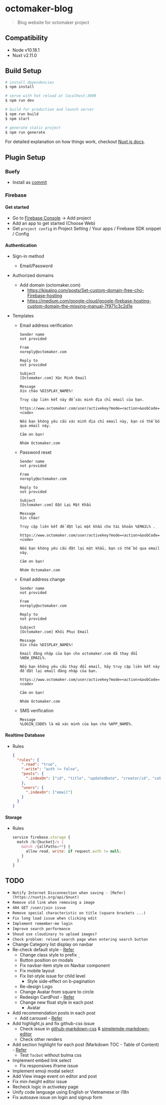 # octomaker-blog

> Blog website for octomaker project

## Compatibility

- Node v10.18.1
- Nuxt v2.11.0

## Build Setup

```bash
# install dependencies
$ npm install

# serve with hot reload at localhost:3000
$ npm run dev

# build for production and launch server
$ npm run build
$ npm start

# generate static project
$ npm run generate
```

For detailed explanation on how things work, checkout [Nuxt.js docs](https://nuxtjs.org).

## Plugin Setup

### Buefy

- Install as [commit](https://github.com/pdthang/octomaker-blog/commit/81030cb4f8779d8d84a6f3f5566c0c71c6d2f70b)

### Firebase

#### Get started

- Go to [Firebase Console](https://console.firebase.google.com/) -> Add project
- Add an app to get started (Choose Web)
- Get `project config` in Project Setting / Your apps / Firebase SDK snippet / Config

#### Authentication

- Sign-in method
  - Email/Password
- Authorized domains
  - Add domain (octomaker.com)
    - https://kipalog.com/posts/Set-custom-domain-free-cho-Firebase-hosting
    - https://medium.com/google-cloud/google-firebase-hosting-custom-domain-the-missing-manual-7f971c3c2d1e
- Templates

  - Email address verification

    ```
    Sender name
    not provided

    From
    noreply@octomaker.com

    Reply to
    not provided

    Subject
    [Octomaker.com] Xác Minh Email

    Message
    Xin chào %DISPLAY_NAME%!

    Truy cập liên kết này để xác minh địa chỉ email của bạn.

    https://www.octomaker.com/user/activekey?mode=<action>&oobCode=<code>

    Nếu bạn không yêu cầu xác minh địa chỉ email này, bạn có thể bỏ qua email này.

    Cảm ơn bạn!

    Nhóm Octomaker.com
    ```

  - Password reset

    ```
    Sender name
    not provided

    From
    noreply@octomaker.com

    Reply to
    not provided

    Subject
    [Octomaker.com] Đặt Lại Mật Khẩu

    Message
    Xin chào!

    Truy cập liên kết để đặt lại mật khẩu cho tài khoản %EMAIL% .

    https://www.octomaker.com/user/activekey?mode=<action>&oobCode=<code>

    Nếu bạn không yêu cầu đặt lại mật khẩu, bạn có thể bỏ qua email này.

    Cảm ơn bạn!

    Nhóm Octomaker.com
    ```

  - Email address change

    ```
    Sender name
    not provided

    From
    noreply@octomaker.com

    Reply to
    not provided

    Subject
    [Octomaker.com] Khôi Phục Email

    Message
    Xin chào %DISPLAY_NAME%!

    Email đăng nhập của bạn cho octomaker.com đã thay đổi %NEW_EMAIL%.

    Nếu bạn không yêu cầu thay đổi email, hãy truy cập liên kết này để đặt lại email đăng nhập của bạn.

    https://www.octomaker.com/user/activekey?mode=<action>&oobCode=<code>

    Cảm ơn bạn!

    Nhóm Octomaker.com
    ```

  - SMS verification

    ```
    Message
    %LOGIN_CODE% là mã xác minh của bạn cho %APP_NAME%.
    ```

#### Realtime Database

- Rules

  ```json
  {
    "rules": {
      ".read": "true",
      ".write": "auth != false",
      "posts": {
        ".indexOn": ["id", "title", "updatedDate", "creator/id", "category"]
      },
      "users": {
        ".indexOn": ["email"]
      }
    }
  }
  ```

#### Storage

- Rules

  ```js
  service firebase.storage {
    match /b/{bucket}/o {
      match /{allPaths=**} {
        allow read, write: if request.auth != null;
      }
    }
  }
  ```

## TODO

- `Notify Internet Disconnection when saving - [Refer](https://nuxtjs.org/api/$nuxt)`
- `Remove old link when removing a image`
- `404 GET /user/join issue`
- `Remove special characteristic on title (square brackets ...)`
- `Fix long load issue when clicking edit`
- `Implement remember-me login`
- `Improve search performance`
- `Shoud use cloudinary to upload images?`
- `Check problem: reload search page when entering search button`
- Change Category list display on navbar
- Re-check default style - [Refer](https://dev.to/overscoremedia/use-bulma-and-fontawesome-5-with-nuxt-js-11le)
  - Change class style to prefix `_`
  - Button position on modals
  - Fix navbar-item style on Navbar component
  - Fix mobile layout
  - Fix list-style issue for child level
    - Style side-effect on b-pagination 
  - Re-design Logo
  - Change Avatar from square to circle
  - Redesign CardPost - [Refer](https://www.hackster.io/)
  - Change new float style in each post
    - Avatar
- Add recommendation posts in each post
  - Add carousel - [Refer](https://buefy.org/documentation/carousel/)
- Add highlight.js and fix github-css issue
  - Check issue in [github-markdown-css](https://github.com/sindresorhus/github-markdown-css) & [simplemde-markdown-editor](https://github.com/sparksuite/simplemde-markdown-editor)
  - Check other renders
- Add section highlight for each post (Markdown TOC - Table of Content) - [Refer](https://www.jqueryscript.net/blog/best-table-contents-plugins.html)
  - Test `Tocbot` without bulma css
- Implement embed link select
  - Fix responsives iframe issue
- Implement emoji modal select
- Add View image event on editor and post
- Fix min-height editor issue
- Recheck logic in activekey page
- Unify code language using English or Vietnamese or i18n
- Fix autosave issue on login and signup form